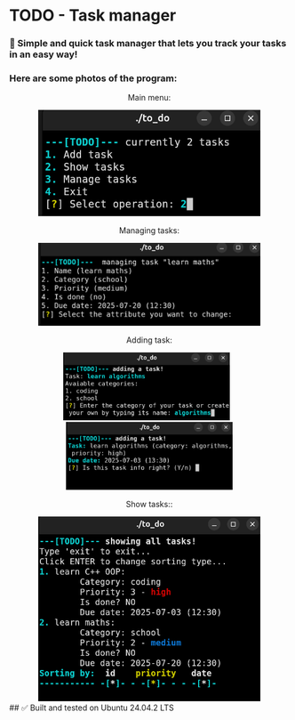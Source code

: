 # TODO - Task manager
### 📝 Simple and quick task manager that lets you track your tasks in an easy way!
### Here are some photos of the program:

<div align="center">
  <p>Main menu:</p>
  <img src="photos/main_menu.png" alt="main menu" width="400px">
  <p>Managing tasks:</p>
  <img src="photos/manage_task.png" alt="managing tasks" width="400px">
  <p>Adding task:</p>
  <div align="center">
  <img src="photos/add_task.png" alt="add task" width="300px" style="margin-right: 10px;">
  <img src="photos/add_task2.png" alt="add task sec" width="300px">
  </div>
  <p>Show tasks::</p>
  <img src="photos/show_tasks.png" alt="show tasks" width="400px">
</div>
## ✅ Built and tested on Ubuntu 24.04.2 LTS

